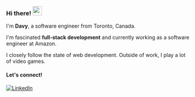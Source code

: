 ### Hi there! <img src="https://emojis.slackmojis.com/emojis/images/1536351075/4594/blob-wave.gif" width="25"/>

I'm **Davy**, a software engineer from Toronto, Canada.

I'm fascinated **full-stack development** and currently working as a software engineer at Amazon.

I closely follow the state of web development. Outside of work, I play a lot of video games.

#### Let's connect!
[<img alt="LinkedIn" src="https://img.shields.io/badge/linkedin-%20?style=for-the-badge&logo=linkedin&logoColor=white&color=%230E76A8">](https://www.linkedin.com/in/davyvong)

